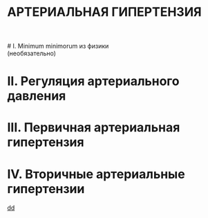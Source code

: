 # АРТЕРИАЛЬНАЯ ГИПЕРТЕНЗИЯ
<br/>
<br/>
# I. Minimum minimorum из физики <br/> (необязательно)

# II. Регуляция артериального давления

# III. Первичная артериальная гипертензия

# IV. Вторичные артериальные гипертензии





[dd](README.md)
